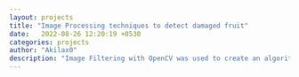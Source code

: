 ```yaml
---
layout: projects
title: "Image Processing techniques to detect damaged fruit"
date:   2022-08-26 12:20:19 +0530
categories: projects 
author: "Akilax0"
description: "Image Filtering with OpenCV was used to create an algorithm to detect the deformities of fruit. Created application using python to continuously monitor given set of images"
---
```


